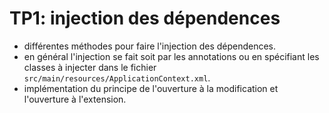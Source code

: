 
# TP1: injection des dépendences

- différentes méthodes pour faire l'injection des dépendences.
- en général l'injection se fait soit par les annotations ou en spécifiant les classes à injecter dans le fichier  `src/main/resources/ApplicationContext.xml`.
- implémentation du principe de l'ouverture à la modification et l'ouverture à l'extension.


